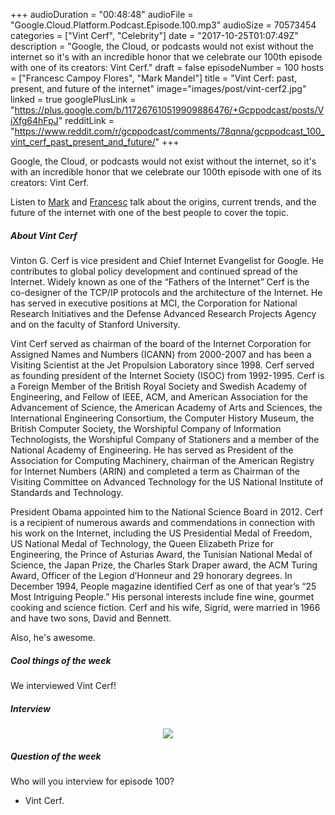 +++
audioDuration = "00:48:48"
audioFile = "Google.Cloud.Platform.Podcast.Episode.100.mp3"
audioSize = 70573454
categories = ["Vint Cerf", "Celebrity"]
date = "2017-10-25T01:07:49Z"
description = "Google, the Cloud, or podcasts would not exist without the internet so it's with an incredible honor that we celebrate our 100th episode with one of its creators: Vint Cerf."
draft = false
episodeNumber = 100
hosts = ["Francesc Campoy Flores", "Mark Mandel"]
title = "Vint Cerf: past, present, and future of the internet"
image="images/post/vint-cerf2.jpg"
linked = true
googlePlusLink = "https://plus.google.com/b/117267610519909886476/+Gcppodcast/posts/ViXfg64hFpJ"
redditLink = "https://www.reddit.com/r/gcppodcast/comments/78qnna/gcppodcast_100_vint_cerf_past_present_and_future/"
+++

Google, the Cloud, or podcasts would not exist without the internet, so it's with an incredible honor that we celebrate our 100th episode with one of its creators: Vint Cerf.

Listen to [Mark](https://twitter.com/Neurotic) and
[Francesc](https://twitter.com/francesc) talk about the origins, current
trends, and the future of the internet with one of the best people to cover
the topic.

<!--more-->

##### About Vint Cerf

Vinton G. Cerf is vice president and Chief Internet Evangelist for Google. He
contributes to global policy development and continued spread of the Internet. Widely
known as one of the “Fathers of the Internet” Cerf is the co-designer of the TCP/IP
protocols and the architecture of the Internet. He has served in executive positions at MCI, the Corporation for National Research Initiatives and the Defense Advanced Research Projects Agency and on the faculty of Stanford University.

Vint Cerf served as chairman of the board of the Internet Corporation for Assigned Names and Numbers (ICANN) from 2000-2007 and has been a Visiting Scientist at the Jet Propulsion Laboratory since 1998. Cerf served as founding president of the Internet Society (ISOC) from 1992-1995. Cerf is a Foreign Member of the British Royal Society and Swedish Academy of Engineering, and Fellow of IEEE, ACM, and American Association for the Advancement of Science, the American Academy of Arts and Sciences, the International Engineering Consortium, the Computer History Museum, the British Computer Society, the Worshipful Company of Information Technologists, the Worshipful Company of Stationers and a member of the National Academy of Engineering. He has served as President of the Association for Computing Machinery, chairman of the American Registry for Internet Numbers (ARIN) and completed a term as Chairman of the Visiting Committee on Advanced Technology for the US National Institute of Standards and Technology.

President Obama appointed him to the National
Science Board in 2012. Cerf is a recipient of numerous awards and commendations
in connection with his work on the Internet, including the US Presidential Medal of
Freedom, US National Medal of Technology, the Queen Elizabeth Prize for Engineering,
the Prince of Asturias Award, the Tunisian National Medal of Science, the Japan Prize,
the Charles Stark Draper award, the ACM Turing Award, Officer of the Legion d’Honneur and 29 honorary degrees. In December 1994, People magazine identified Cerf as one of that year’s “25 Most Intriguing People.” His personal interests include fine wine, gourmet cooking and science fiction. Cerf and his wife, Sigrid, were married in 1966 and have two sons, David and Bennett.

Also, he's awesome.

##### Cool things of the week

We interviewed Vint Cerf!

##### Interview

<div style="text-align: center">
  <img src="/images/post/VintCerf.jpg" style="margin: auto;">
</div>

##### Question of the week

Who will you interview for episode 100?

- Vint Cerf.